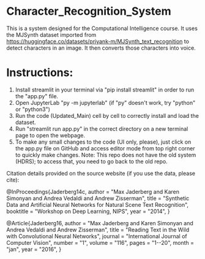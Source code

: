 # Character_Recognition_System

This is a system designed for the Computational Intelligence course. 
It uses the MJSynth dataset imported from https://huggingface.co/datasets/priyank-m/MJSynth_text_recognition to detect characters in an image.
It then converts those characters into voice.

# Instructions:
1. Install streamlit in your terminal via "pip install streamlit" in order to run the "app.py" file.
2. Open JupyterLab "py -m jupyterlab" (if "py" doesn't work, try "python" or "python3")
3. Run the code (Updated_Main) cell by cell to correctly install and load the dataset.
4. Run "streamlit run app.py" in the correct directory on a new terminal page to open the webpage.
5. To make any small changes to the code (UI only, please), just click on the app.py file on GitHub and access editor mode from top right corner to quickly make changes.
Note: This repo does not have the old system (HDRS); to access that, you need to go back to the old repo.




Citation details provided on the source website (if you use the data, please cite):

@InProceedings{Jaderberg14c, author = "Max Jaderberg and Karen Simonyan and Andrea Vedaldi and Andrew Zisserman", title = "Synthetic Data and Artificial Neural Networks for Natural Scene Text Recognition", booktitle = "Workshop on Deep Learning, NIPS", year = "2014", }

@Article{Jaderberg16, author = "Max Jaderberg and Karen Simonyan and Andrea Vedaldi and Andrew Zisserman", title = "Reading Text in the Wild with Convolutional Neural Networks", journal = "International Journal of Computer Vision", number = "1", volume = "116", pages = "1--20", month = "jan", year = "2016", }
